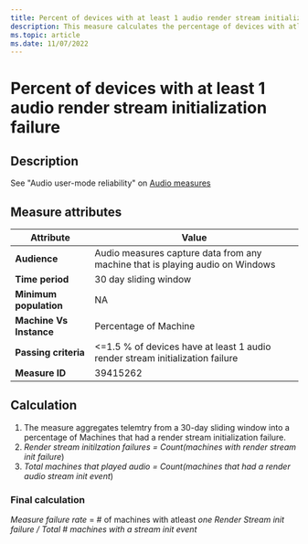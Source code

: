 ```yaml
---
title: Percent of devices with at least 1 audio render stream initialization failure 
description: This measure calculates the percentage of devices with atleast one ACI render stream initialization failure
ms.topic: article
ms.date: 11/07/2022
---
```


# Percent of devices with at least 1 audio render stream initialization failure

## Description

See "Audio user-mode reliability" on [Audio measures](audio-measures.md)

## Measure attributes

|Attribute|Value|
|----|----|
|**Audience**|Audio measures capture data from any machine that is playing audio on Windows|
|**Time period**|30 day sliding window|
|**Minimum population**|NA|
|**Machine Vs Instance**|Percentage of Machine|
|**Passing criteria**|<=1.5 % of devices have at least 1 audio render stream initialization failure|
|**Measure ID**|39415262|

## Calculation

1. The measure aggregates telemtry from a 30-day sliding window into a percentage of Machines that had a render stream initialization failure.
2. *Render stream initilzation failures = Count(machines with render stream init failure*)
3. *Total machines that played audio = Count(machines that had a render audio stream init event*)

### Final calculation

*Measure failure rate* = # of machines with atleast *one Render Stream init failure / Total* # *machines with a stream init event*
